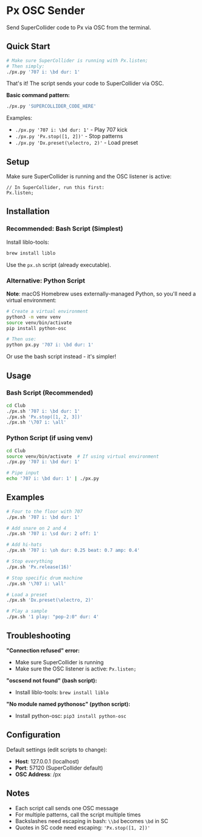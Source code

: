 # Px OSC Sender

Send SuperCollider code to Px via OSC from the terminal.

## Quick Start

```bash
# Make sure SuperCollider is running with Px.listen;
# Then simply:
./px.py '707 i: \bd dur: 1'
```

That's it! The script sends your code to SuperCollider via OSC.

**Basic command pattern:**

```bash
./px.py 'SUPERCOLLIDER_CODE_HERE'
```

Examples:

- `./px.py '707 i: \bd dur: 1'` - Play 707 kick
- `./px.py 'Px.stop([1, 2])'` - Stop patterns
- `./px.py 'Dx.preset(\electro, 2)'` - Load preset

## Setup

Make sure SuperCollider is running and the OSC listener is active:

```supercollider
// In SuperCollider, run this first:
Px.listen;
```

## Installation

### Recommended: Bash Script (Simplest)

Install liblo-tools:

```bash
brew install liblo
```

Use the `px.sh` script (already executable).

### Alternative: Python Script

**Note**: macOS Homebrew uses externally-managed Python, so you'll need a virtual environment:

```bash
# Create a virtual environment
python3 -m venv venv
source venv/bin/activate
pip install python-osc

# Then use:
python px.py '707 i: \bd dur: 1'
```

Or use the bash script instead - it's simpler!

## Usage

### Bash Script (Recommended)

```bash
cd Club
./px.sh '707 i: \bd dur: 1'
./px.sh 'Px.stop([1, 2, 3])'
./px.sh '\707 i: \all'
```

### Python Script (if using venv)

```bash
cd Club
source venv/bin/activate  # If using virtual environment
./px.py '707 i: \bd dur: 1'

# Pipe input
echo '707 i: \bd dur: 1' | ./px.py
```

## Examples

```bash
# Four to the floor with 707
./px.sh '707 i: \bd dur: 1'

# Add snare on 2 and 4
./px.sh '707 i: \sd dur: 2 off: 1'

# Add hi-hats
./px.sh '707 i: \oh dur: 0.25 beat: 0.7 amp: 0.4'

# Stop everything
./px.sh 'Px.release(16)'

# Stop specific drum machine
./px.sh '\707 i: \all'

# Load a preset
./px.sh 'Dx.preset(\electro, 2)'

# Play a sample
./px.sh '1 play: "pop-2:0" dur: 4'
```

## Troubleshooting

**"Connection refused" error:**

- Make sure SuperCollider is running
- Make sure the OSC listener is active: `Px.listen;`

**"oscsend not found" (bash script):**

- Install liblo-tools: `brew install liblo`

**"No module named pythonosc" (python script):**

- Install python-osc: `pip3 install python-osc`

## Configuration

Default settings (edit scripts to change):

- **Host**: 127.0.0.1 (localhost)
- **Port**: 57120 (SuperCollider default)
- **OSC Address**: /px

## Notes

- Each script call sends one OSC message
- For multiple patterns, call the script multiple times
- Backslashes need escaping in bash: `\\bd` becomes `\bd` in SC
- Quotes in SC code need escaping: `'Px.stop([1, 2])'`

